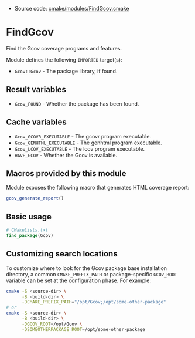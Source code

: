 <!-- This is auto-generated file. -->
* Source code: [cmake/modules/FindGcov.cmake](https://github.com/petk/php-build-system/blob/master/cmake/cmake/modules/FindGcov.cmake)

# FindGcov

Find the Gcov coverage programs and features.

Module defines the following `IMPORTED` target(s):

* `Gcov::Gcov` - The package library, if found.

## Result variables

* `Gcov_FOUND` - Whether the package has been found.

## Cache variables

* `Gcov_GCOVR_EXECUTABLE` - The gcovr program executable.
* `Gcov_GENHTML_EXECUTABLE` - The genhtml program executable.
* `Gcov_LCOV_EXECUTABLE` - The lcov program executable.
* `HAVE_GCOV` - Whether the Gcov is available.

## Macros provided by this module

Module exposes the following macro that generates HTML coverage report:

```cmake
gcov_generate_report()
```

## Basic usage

```cmake
# CMakeLists.txt
find_package(Gcov)
```

## Customizing search locations

To customize where to look for the Gcov package base
installation directory, a common `CMAKE_PREFIX_PATH` or
package-specific `GCOV_ROOT` variable can be set at
the configuration phase. For example:

```sh
cmake -S <source-dir> \
      -B <build-dir> \
      -DCMAKE_PREFIX_PATH="/opt/Gcov;/opt/some-other-package"
# or
cmake -S <source-dir> \
      -B <build-dir> \
      -DGCOV_ROOT=/opt/Gcov \
      -DSOMEOTHERPACKAGE_ROOT=/opt/some-other-package
```
